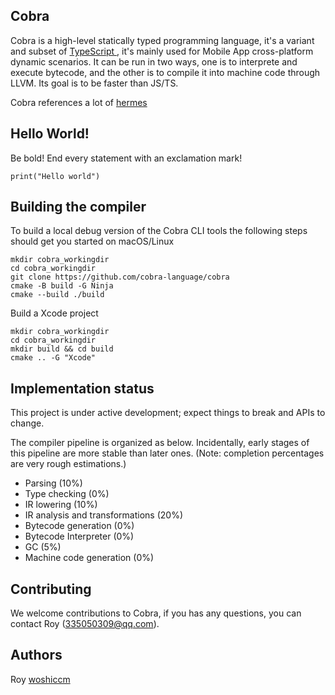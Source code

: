 ## Cobra

Cobra is a high-level statically typed programming language, it's a variant and subset of [TypeScript ](https://www.typescriptlang.org/), it's mainly used for Mobile App cross-platform dynamic scenarios. It can be run in two ways, one is to interprete and execute bytecode, and the other is to compile it into machine code through LLVM. Its goal is to be faster than JS/TS.

Cobra references a lot of [hermes](https://github.com/facebook/hermes)



## Hello World!

Be bold! End every statement with an exclamation mark!

```
print("Hello world")
```

## Building the compiler
To build a local debug version of the Cobra CLI tools the following steps should get you started on macOS/Linux

```
mkdir cobra_workingdir
cd cobra_workingdir
git clone https://github.com/cobra-language/cobra
cmake -B build -G Ninja
cmake --build ./build
```

Build a Xcode project

```
mkdir cobra_workingdir
cd cobra_workingdir
mkdir build && cd build
cmake .. -G "Xcode"
```

## Implementation status

This project is under active development; expect things to break and APIs to change.

The compiler pipeline is organized as below. Incidentally, early stages of this pipeline are more stable than later ones. (Note: completion percentages are very rough estimations.)

* Parsing (10%)
* Type checking (0%)
* IR lowering (10%)
* IR analysis and transformations (20%)
* Bytecode generation (0%)
* Bytecode Interpreter (0%)
* GC (5%)
* Machine code generation (0%)

## Contributing
We welcome contributions to Cobra, if you has any questions, you can contact Roy (335050309@qq.com).
 
## Authors
Roy [woshiccm](https://github.com/woshiccm)

